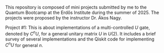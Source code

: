 This repository is composed of mini projects submitted by me to the Quantum Bootcamp at the Erdős Institute during the summer of 2025. The projects were proposed by the instructor Dr. Ákos Nagy. 

Project #1: This is about implementations of a multi-controlled $U$ gate, denoted by $C^n U$, for a general unitary matrix $U$ in $U(2).$ It includes a brief survey of several implementations and the Qiskit code for implementing $C^n U$ for general $n$. 
